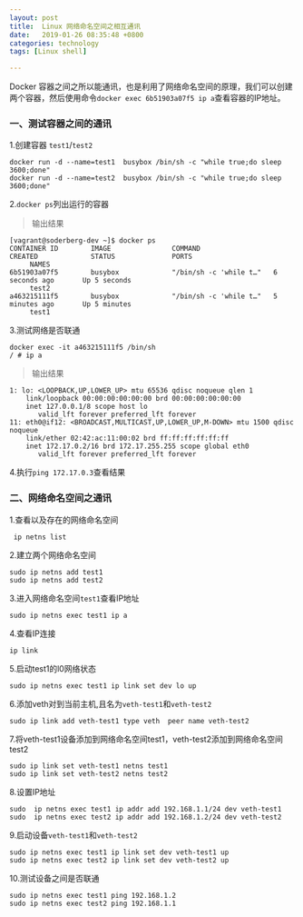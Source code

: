 ```yaml
---
layout: post
title:  Linux 网络命名空间之相互通讯
date:   2019-01-26 08:35:48 +0800
categories: technology
tags: [Linux shell]

---
```

Docker 容器之间之所以能通讯，也是利用了网络命名空间的原理，我们可以创建两个容器，然后使用命令`docker exec 6b51903a07f5 ip a`查看容器的IP地址。
### 一、测试容器之间的通讯
1.创建容器 `test1`/`test2`
```shell
docker run -d --name=test1  busybox /bin/sh -c "while true;do sleep 3600;done"
docker run -d --name=test2  busybox /bin/sh -c "while true;do sleep 3600;done"
```
2.`docker ps`列出运行的容器
  >输出结果
``` output
[vagrant@soderberg-dev ~]$ docker ps
CONTAINER ID        IMAGE               COMMAND                  CREATED             STATUS              PORTS
     NAMES
6b51903a07f5        busybox             "/bin/sh -c 'while t…"   6 seconds ago       Up 5 seconds
     test2
a463215111f5        busybox             "/bin/sh -c 'while t…"   5 minutes ago       Up 5 minutes
     test1
```

3.测试网络是否联通
``` shell
docker exec -it a463215111f5 /bin/sh
/ # ip a
```
 >输出结果
``` output 
1: lo: <LOOPBACK,UP,LOWER_UP> mtu 65536 qdisc noqueue qlen 1
    link/loopback 00:00:00:00:00:00 brd 00:00:00:00:00:00
    inet 127.0.0.1/8 scope host lo
       valid_lft forever preferred_lft forever
11: eth0@if12: <BROADCAST,MULTICAST,UP,LOWER_UP,M-DOWN> mtu 1500 qdisc noqueue
    link/ether 02:42:ac:11:00:02 brd ff:ff:ff:ff:ff:ff
    inet 172.17.0.2/16 brd 172.17.255.255 scope global eth0
       valid_lft forever preferred_lft forever
```

4.执行`ping 172.17.0.3`查看结果

### 二、网络命名空间之通讯

1.查看以及存在的网络命名空间
```shell
 ip netns list
```
2.建立两个网络命名空间
```shell
sudo ip netns add test1
sudo ip netns add test2
```
3.进入网络命名空间`test1`查看IP地址
```shell
sudo ip netns exec test1 ip a
```
4.查看IP连接
```shell
ip link
```
5.启动test1的l0网络状态

```shell
sudo ip netns exec test1 ip link set dev lo up
```

6.添加veth对到当前主机,且名为`veth-test1`和`veth-test2`
```shell
sudo ip link add veth-test1 type veth  peer name veth-test2
```
7.将veth-test1设备添加到网络命名空间test1，veth-test2添加到网络命名空间test2
```shell
sudo ip link set veth-test1 netns test1
sudo ip link set veth-test2 netns test2
```
8.设置IP地址
```shell
sudo  ip netns exec test1 ip addr add 192.168.1.1/24 dev veth-test1
sudo  ip netns exec test2 ip addr add 192.168.1.2/24 dev veth-test2
```
9.启动设备`veth-test1`和`veth-test2`
```shell
sudo ip netns exec test1 ip link set dev veth-test1 up
sudo ip netns exec test2 ip link set dev veth-test2 up
```
10.测试设备之间是否联通

```shell
sudo ip netns exec test1 ping 192.168.1.2
sudo ip netns exec test2 ping 192.168.1.1
```

